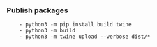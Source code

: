 ### Publish packages ###
```
    - python3 -m pip install build twine
    - python3 -m build
    - python3 -m twine upload --verbose dist/*
```